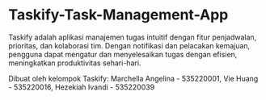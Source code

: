 # Taskify-Task-Management-App
Taskify adalah aplikasi manajemen tugas intuitif dengan fitur penjadwalan, prioritas, dan kolaborasi tim. Dengan notifikasi dan pelacakan kemajuan, pengguna dapat mengatur dan menyelesaikan tugas dengan efisien, meningkatkan produktivitas sehari-hari.

Dibuat oleh kelompok Taskify:
Marchella Angelina - 535220001,
Vie Huang - 535220016,
Hezekiah Ivandi - 535220039
